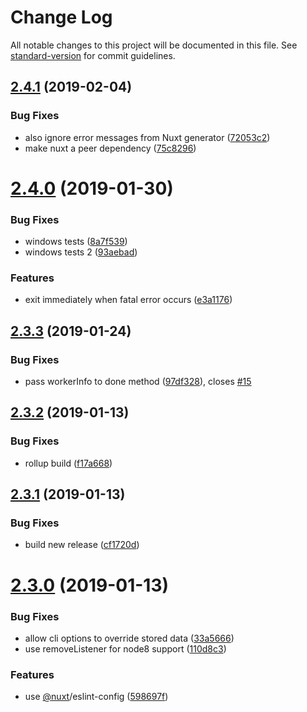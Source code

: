# Change Log

All notable changes to this project will be documented in this file. See [standard-version](https://github.com/conventional-changelog/standard-version) for commit guidelines.

<a name="2.4.1"></a>
## [2.4.1](https://github.com/nuxt-community/nuxt-generate-cluster/compare/v2.4.0...v2.4.1) (2019-02-04)


### Bug Fixes

* also ignore error messages from Nuxt generator ([72053c2](https://github.com/nuxt-community/nuxt-generate-cluster/commit/72053c2))
* make nuxt a peer dependency ([75c8296](https://github.com/nuxt-community/nuxt-generate-cluster/commit/75c8296))



<a name="2.4.0"></a>
# [2.4.0](https://github.com/nuxt-community/nuxt-generate-cluster/compare/v2.3.3...v2.4.0) (2019-01-30)


### Bug Fixes

* windows tests ([8a7f539](https://github.com/nuxt-community/nuxt-generate-cluster/commit/8a7f539))
* windows tests 2 ([93aebad](https://github.com/nuxt-community/nuxt-generate-cluster/commit/93aebad))


### Features

* exit immediately when fatal error occurs ([e3a1176](https://github.com/nuxt-community/nuxt-generate-cluster/commit/e3a1176))



<a name="2.3.3"></a>
## [2.3.3](https://github.com/nuxt-community/nuxt-generate-cluster/compare/v2.3.2...v2.3.3) (2019-01-24)


### Bug Fixes

* pass workerInfo to done method ([97df328](https://github.com/nuxt-community/nuxt-generate-cluster/commit/97df328)), closes [#15](https://github.com/nuxt-community/nuxt-generate-cluster/issues/15)



<a name="2.3.2"></a>
## [2.3.2](https://github.com/nuxt-community/nuxt-generate-cluster/compare/v2.3.1...v2.3.2) (2019-01-13)


### Bug Fixes

* rollup build ([f17a668](https://github.com/nuxt-community/nuxt-generate-cluster/commit/f17a668))



<a name="2.3.1"></a>
## [2.3.1](https://github.com/nuxt-community/nuxt-generate-cluster/compare/v2.3.0...v2.3.1) (2019-01-13)


### Bug Fixes

* build new release ([cf1720d](https://github.com/nuxt-community/nuxt-generate-cluster/commit/cf1720d))



<a name="2.3.0"></a>
# [2.3.0](https://github.com/nuxt-community/nuxt-generate-cluster/compare/v2.0.2...v2.3.0) (2019-01-13)


### Bug Fixes

* allow cli options to override stored data ([33a5666](https://github.com/nuxt-community/nuxt-generate-cluster/commit/33a5666))
* use removeListener for node8 support ([110d8c3](https://github.com/nuxt-community/nuxt-generate-cluster/commit/110d8c3))


### Features

* use [@nuxt](https://github.com/nuxt)/eslint-config ([598697f](https://github.com/nuxt-community/nuxt-generate-cluster/commit/598697f))
